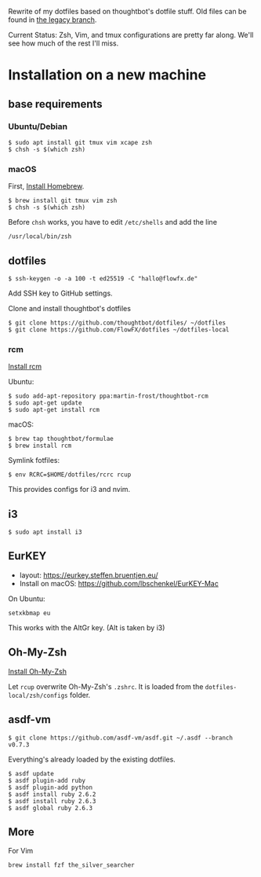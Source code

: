 Rewrite of my dotfiles based on thoughtbot's dotfile stuff. Old files can be
found in [the legacy branch](https://github.com/FlowFX/dotfiles/tree/legacy).

Current Status: Zsh, Vim, and tmux configurations are pretty far along. We'll see how much of the rest I'll miss.

# Installation on a new machine

## base requirements

### Ubuntu/Debian

```shell
$ sudo apt install git tmux vim xcape zsh
$ chsh -s $(which zsh)
```

### macOS

First, [Install Homebrew](https://brew.sh/).

```shell
$ brew install git tmux vim zsh
$ chsh -s $(which zsh)
```

Before `chsh` works, you have to edit `/etc/shells` and add the line

```
/usr/local/bin/zsh
```

## dotfiles

```
$ ssh-keygen -o -a 100 -t ed25519 -C "hallo@flowfx.de"
```

Add SSH key to GitHub settings.

Clone and install thoughtbot's dotfiles

```
$ git clone https://github.com/thoughtbot/dotfiles/ ~/dotfiles
$ git clone https://github.com/FlowFX/dotfiles ~/dotfiles-local
```

### rcm
[Install rcm](https://github.com/thoughtbot/rcm#installation)

Ubuntu:
```
$ sudo add-apt-repository ppa:martin-frost/thoughtbot-rcm
$ sudo apt-get update
$ sudo apt-get install rcm
```

macOS:
```
$ brew tap thoughtbot/formulae
$ brew install rcm
```

Symlink fotfiles:
```
$ env RCRC=$HOME/dotfiles/rcrc rcup
```

This provides configs for i3 and nvim.

## i3
```
$ sudo apt install i3
```

## EurKEY
- layout: https://eurkey.steffen.bruentjen.eu/
- Install on macOS: https://github.com/lbschenkel/EurKEY-Mac

On Ubuntu:

```
setxkbmap eu
```

This works with the AltGr key. (Alt is taken by i3)

## Oh-My-Zsh
[Install Oh-My-Zsh](https://ohmyz.sh/)

Let `rcup` overwrite Oh-My-Zsh's `.zshrc`. It is loaded from the
`dotfiles-local/zsh/configs` folder.


## asdf-vm

```
$ git clone https://github.com/asdf-vm/asdf.git ~/.asdf --branch v0.7.3
```

Everything's already loaded by the existing dotfiles.

```
$ asdf update
$ asdf plugin-add ruby
$ asdf plugin-add python
$ asdf install ruby 2.6.2
$ asdf install ruby 2.6.3
$ asdf global ruby 2.6.3
```

## More

For Vim
```
brew install fzf the_silver_searcher
```
